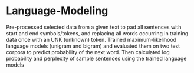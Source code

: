 # Language-Modeling
Pre-processed selected data from a given text to pad all sentences with start and end symbols/tokens, and replacing all words occurring in training data once with an UNK (unknown) token. Trained maximum-likelihood language models (unigram and bigram) and evaluated them on two test corpora to predict probability of the next word. Then calculated log probability and perplexity of sample sentences using the trained language models

